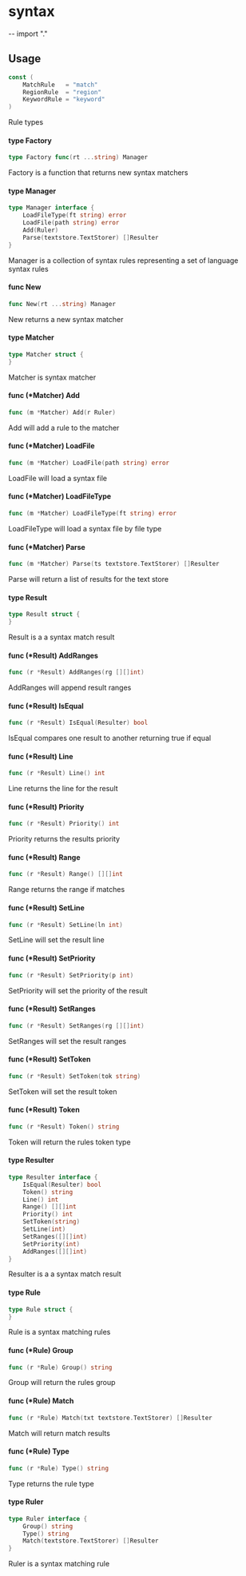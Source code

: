 # syntax
--
    import "."


## Usage

```go
const (
	MatchRule   = "match"
	RegionRule  = "region"
	KeywordRule = "keyword"
)
```
Rule types

#### type Factory

```go
type Factory func(rt ...string) Manager
```

Factory is a function that returns new syntax matchers

#### type Manager

```go
type Manager interface {
	LoadFileType(ft string) error
	LoadFile(path string) error
	Add(Ruler)
	Parse(textstore.TextStorer) []Resulter
}
```

Manager is a collection of syntax rules representing a set of language syntax
rules

#### func  New

```go
func New(rt ...string) Manager
```
New returns a new syntax matcher

#### type Matcher

```go
type Matcher struct {
}
```

Matcher is syntax matcher

#### func (*Matcher) Add

```go
func (m *Matcher) Add(r Ruler)
```
Add will add a rule to the matcher

#### func (*Matcher) LoadFile

```go
func (m *Matcher) LoadFile(path string) error
```
LoadFile will load a syntax file

#### func (*Matcher) LoadFileType

```go
func (m *Matcher) LoadFileType(ft string) error
```
LoadFileType will load a syntax file by file type

#### func (*Matcher) Parse

```go
func (m *Matcher) Parse(ts textstore.TextStorer) []Resulter
```
Parse will return a list of results for the text store

#### type Result

```go
type Result struct {
}
```

Result is a a syntax match result

#### func (*Result) AddRanges

```go
func (r *Result) AddRanges(rg [][]int)
```
AddRanges will append result ranges

#### func (*Result) IsEqual

```go
func (r *Result) IsEqual(Resulter) bool
```
IsEqual compares one result to another returning true if equal

#### func (*Result) Line

```go
func (r *Result) Line() int
```
Line returns the line for the result

#### func (*Result) Priority

```go
func (r *Result) Priority() int
```
Priority returns the results priority

#### func (*Result) Range

```go
func (r *Result) Range() [][]int
```
Range returns the range if matches

#### func (*Result) SetLine

```go
func (r *Result) SetLine(ln int)
```
SetLine will set the result line

#### func (*Result) SetPriority

```go
func (r *Result) SetPriority(p int)
```
SetPriority will set the priority of the result

#### func (*Result) SetRanges

```go
func (r *Result) SetRanges(rg [][]int)
```
SetRanges will set the result ranges

#### func (*Result) SetToken

```go
func (r *Result) SetToken(tok string)
```
SetToken will set the result token

#### func (*Result) Token

```go
func (r *Result) Token() string
```
Token will return the rules token type

#### type Resulter

```go
type Resulter interface {
	IsEqual(Resulter) bool
	Token() string
	Line() int
	Range() [][]int
	Priority() int
	SetToken(string)
	SetLine(int)
	SetRanges([][]int)
	SetPriority(int)
	AddRanges([][]int)
}
```

Resulter is a a syntax match result

#### type Rule

```go
type Rule struct {
}
```

Rule is a syntax matching rules

#### func (*Rule) Group

```go
func (r *Rule) Group() string
```
Group will return the rules group

#### func (*Rule) Match

```go
func (r *Rule) Match(txt textstore.TextStorer) []Resulter
```
Match will return match results

#### func (*Rule) Type

```go
func (r *Rule) Type() string
```
Type returns the rule type

#### type Ruler

```go
type Ruler interface {
	Group() string
	Type() string
	Match(textstore.TextStorer) []Resulter
}
```

Ruler is a syntax matching rule
